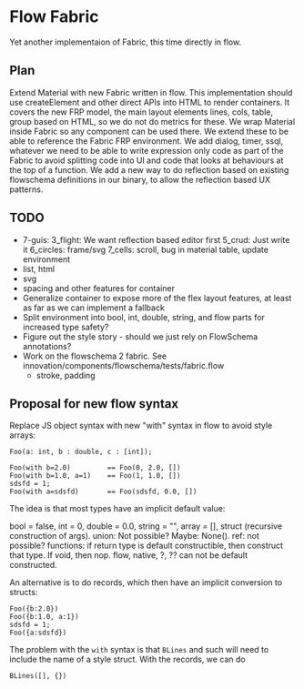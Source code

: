 # Flow Fabric

Yet another implementaion of Fabric, this time directly in flow.

## Plan

Extend Material with new Fabric written in flow.
This implementation should use createElement and other direct APIs into HTML to render containers.
It covers the new FRP model, the main layout elements lines, cols, table, group based on HTML, so we do not do metrics for these.
We wrap Material inside Fabric so any component can be used there. We extend these to be able to reference the Fabric FRP environment.
We add dialog, timer, ssql, whatever we need to be able to write expression only code as part of the Fabric to avoid splitting code into UI and code that looks at behaviours at the top of a function.
We add a new way to do reflection based on existing flowschema definitions in our binary, to allow the reflection based UX patterns.

## TODO

- 7-guis: 
   3_flight: We want reflection based editor first
   5_crud: Just write it
   6_circles: frame/svg
   7_cells: scroll, bug in material table, update environment
- list, html
- svg
- spacing and other features for container
- Generalize container to expose more of the flex layout features, at least as far as we can implement a fallback
- Split environment into bool, int, double, string, and flow parts for increased type safety?
- Figure out the style story - should we just rely on FlowSchema annotations?
- Work on the flowschema 2 fabric. See innovation/components/flowschema/tests/fabric.flow
  - stroke, padding

## Proposal for new flow syntax 

Replace JS object syntax with new "with" syntax in flow to avoid style arrays:

	Foo(a: int, b : double, c : [int]);

	Foo(with b=2.0) 		== Foo(0, 2.0, [])
	Foo(with b=1.0, a=1) 	== Foo(1, 1.0, [])
	sdsfd = 1;
	Foo(with a=sdsfd) 		== Foo(sdsfd, 0.0, [])

The idea is that most types have an implicit default value:

bool = false, int = 0, double = 0.0, string = "", array = [], struct (recursive construction of args).
union: Not possible?
Maybe: None().
ref: not possible?
functions: if return type is default constructible, then construct that type. If void, then nop.
flow, native, ?, ?? can not be default constructed.

An alternative is to do records, which then have an implicit conversion to structs:

	Foo({b:2.0})
	Foo({b:1.0, a:1})
	sdsfd = 1;
	Foo({a:sdsfd})

The problem with the `with` syntax is that `BLines` and such will need to include the name of a style struct.
With the records, we can do

	BLines([], {})

